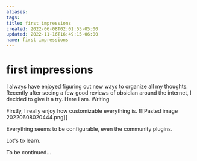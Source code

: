 ```yaml
---
aliases: 
tags: 
title: first impressions
created: 2022-06-08T02:01:55-05:00
updated: 2022-11-16T16:49:15-06:00
name: first impressions
---
```

# first impressions

I always have enjoyed figuring out new ways to organize all my thoughts.  Recently after seeing a few good reviews of obsidian around the internet, I decided to give it a try.  Here I am.  Writing

Firstly, I really enjoy how customizable everything is.
![[Pasted image 20220608020444.png]]

Everything seems to be configurable, even the community plugins.

Lot's to learn.

To be continued...
